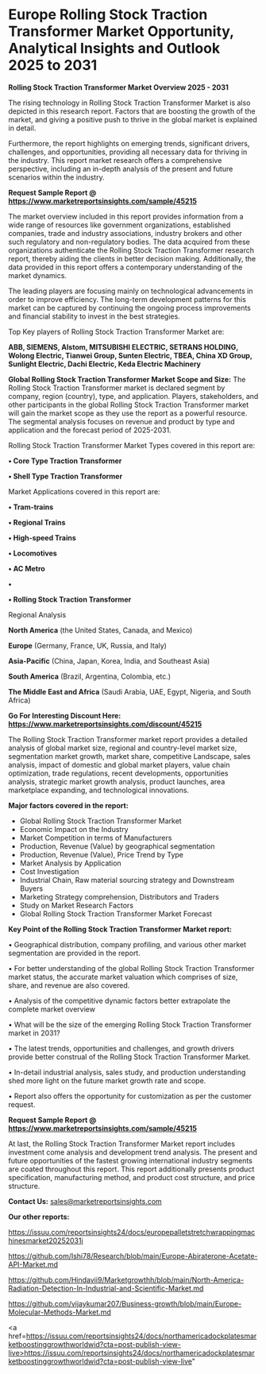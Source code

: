 # Europe Rolling Stock Traction Transformer Market Opportunity, Analytical Insights and Outlook 2025 to 2031

<Strong> Rolling Stock Traction Transformer Market Overview 2025 - 2031</strong>

The rising technology in Rolling Stock Traction Transformer Market is also depicted in this research report. Factors that are boosting the growth of the market, and giving a positive push to thrive in the global market is explained in detail.

Furthermore, the report highlights on emerging trends, significant drivers, challenges, and opportunities, providing all necessary data for thriving in the industry. This report market research offers a comprehensive perspective, including an in-depth analysis of the present and future scenarios within the industry.

<strong>Request Sample Report @ <a href=https://www.marketreportsinsights.com/sample/45215>https://www.marketreportsinsights.com/sample/45215</a></strong>

The market overview included in this report provides information from a wide range of resources like government organizations, established companies, trade and industry associations, industry brokers and other such regulatory and non-regulatory bodies. The data acquired from these organizations authenticate the Rolling Stock Traction Transformer research report, thereby aiding the clients in better decision making. Additionally, the data provided in this report offers a contemporary understanding of the market dynamics.

The leading players are focusing mainly on technological advancements in order to improve efficiency. The long-term development patterns for this market can be captured by continuing the ongoing process improvements and financial stability to invest in the best strategies.

Top Key players of Rolling Stock Traction Transformer Market are:

<strong>ABB, SIEMENS, Alstom, MITSUBISHI ELECTRIC, SETRANS HOLDING, Wolong Electric, Tianwei Group, Sunten Electric, TBEA, China XD Group, Sunlight Electric, Dachi Electric, Keda Electric Machinery</strong>

<strong><b>Global Rolling Stock Traction Transformer Market Scope and Size:</b></strong>
The Rolling Stock Traction Transformer market is declared segment by company, region (country), type, and application. Players, stakeholders, and other participants in the global Rolling Stock Traction Transformer market will gain the market scope as they use the report as a powerful resource. The segmental analysis focuses on revenue and product by type and application and the forecast period of 2025-2031.

Rolling Stock Traction Transformer Market Types covered in this report are:

<strong>•  Core Type Traction Transformer

•  Shell Type Traction Transformer</strong>

Market Applications covered in this report are:

<strong>•  Tram-trains

•  Regional Trains

•  High-speed Trains

•  Locomotives

•  AC Metro

•  

•  Rolling Stock Traction Transformer</strong> 

Regional Analysis

<strong>North America</strong> (the United States, Canada, and Mexico)

<strong>Europe</strong> (Germany, France, UK, Russia, and Italy)

<strong>Asia-Pacific</strong> (China, Japan, Korea, India, and Southeast Asia)

<strong>South America</strong> (Brazil, Argentina, Colombia, etc.)

<strong>The Middle East and Africa</strong> (Saudi Arabia, UAE, Egypt, Nigeria, and South Africa)

<strong>Go For Interesting Discount Here: <a href=https://www.marketreportsinsights.com/discount/45215>https://www.marketreportsinsights.com/discount/45215</a></strong>

The Rolling Stock Traction Transformer market report provides a detailed analysis of global market size, regional and country-level market size, segmentation market growth, market share, competitive Landscape, sales analysis, impact of domestic and global market players, value chain optimization, trade regulations, recent developments, opportunities analysis, strategic market growth analysis, product launches, area marketplace expanding, and technological innovations.

<strong><b>Major factors covered in the report:</b></strong>
<ul>
  <li>Global Rolling Stock Traction Transformer Market </li>
  <li>Economic Impact on the Industry</li>
  <li>Market Competition in terms of Manufacturers</li>
  <li>Production, Revenue (Value) by geographical segmentation</li>
  <li>Production, Revenue (Value), Price Trend by Type</li>
  <li>Market Analysis by Application</li>
  <li>Cost Investigation</li>
  <li>Industrial Chain, Raw material sourcing strategy and Downstream Buyers</li>
  <li>Marketing Strategy comprehension, Distributors and Traders</li>
  <li>Study on Market Research Factors</li>
  <li>Global Rolling Stock Traction Transformer Market Forecast</li>
</ul>

<strong><b>Key Point of the Rolling Stock Traction Transformer Market report:</b></strong>

• Geographical distribution, company profiling, and various other market segmentation are provided in the report.

• For better understanding of the global Rolling Stock Traction Transformer market status, the accurate market valuation which comprises of size, share, and revenue are also covered.

• Analysis of the competitive dynamic factors better extrapolate the complete market overview

• What will be the size of the emerging Rolling Stock Traction Transformer market in 2031?

• The latest trends, opportunities and challenges, and growth drivers provide better construal of the Rolling Stock Traction Transformer Market.

• In-detail industrial analysis, sales study, and production understanding shed more light on the future market growth rate and scope.

• Report also offers the opportunity for customization as per the customer request.

<strong>Request Sample Report @ <a href=https://www.marketreportsinsights.com/sample/45215>https://www.marketreportsinsights.com/sample/45215</a></strong>

At last, the Rolling Stock Traction Transformer Market report includes investment come analysis and development trend analysis. The present and future opportunities of the fastest growing international industry segments are coated throughout this report. This report additionally presents product specification, manufacturing method, and product cost structure, and price structure.

<strong>Contact Us:</strong>
sales@marketreportsinsights.com

<strong>Our other reports:</strong>

<a href=https://issuu.com/reportsinsights24/docs/europepalletstretchwrappingmachinesmarket20252031i>https://issuu.com/reportsinsights24/docs/europepalletstretchwrappingmachinesmarket20252031i</a>

<a href=https://github.com/Ishi78/Research/blob/main/Europe-Abiraterone-Acetate-API-Market.md>https://github.com/Ishi78/Research/blob/main/Europe-Abiraterone-Acetate-API-Market.md</a>

<a href=https://github.com/Hindavii9/Marketgrowthh/blob/main/North-America-Radiation-Detection-In-Industrial-and-Scientific-Market.md>https://github.com/Hindavii9/Marketgrowthh/blob/main/North-America-Radiation-Detection-In-Industrial-and-Scientific-Market.md</a>

<a href=https://github.com/vijaykumar207/Business-growth/blob/main/Europe-Molecular-Methods-Market.md>https://github.com/vijaykumar207/Business-growth/blob/main/Europe-Molecular-Methods-Market.md</a>

<a href=https://issuu.com/reportsinsights24/docs/northamericadockplatesmarketboostinggrowthworldwid?cta=post-publish-view-live>https://issuu.com/reportsinsights24/docs/northamericadockplatesmarketboostinggrowthworldwid?cta=post-publish-view-live</a>"
